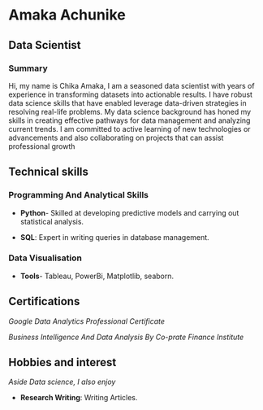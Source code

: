 # **Amaka Achunike**

## **Data Scientist**

### **Summary**

Hi, my name is Chika Amaka, I am a seasoned data scientist with years of
experience in transforming datasets into actionable results.
I have robust data science skills that have enabled leverage data-driven
strategies in resolving real-life problems. My data science background has honed
my skills in creating effective pathways for data management and analyzing
current trends. I am committed to active learning of new technologies or
advancements and also collaborating on projects that can assist professional 
growth

## **Technical skills**

### **Programming And Analytical Skills**

- **Python**- Skilled at developing predictive models and carrying out statistical 
  analysis.

- **SQL**: Expert in  writing queries in database management.

### **Data Visualisation**

- **Tools**- Tableau, PowerBi, Matplotlib, seaborn.

## **Certifications**

_Google Data Analytics Professional Certificate_

_Business Intelligence And Data Analysis By Co-prate Finance Institute_

## **Hobbies and interest**

_Aside Data science, I also enjoy_

- **Research Writing**: Writing Articles.

